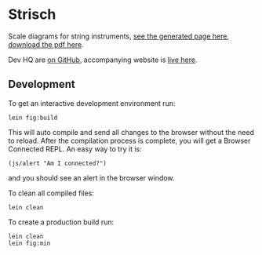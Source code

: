 # Strisch

Scale diagrams for string instruments,
[see the generated page here](https://grahack.github.io/strisch/strisch.html),
[download the pdf here](https://grahack.github.io/strisch/strisch.pdf).

Dev HQ are [on GitHub](https://github.com/Grahack/strisch),
accompanying website is [live here](https://grahack.github.io/strisch/).

## Development

To get an interactive development environment run:

    lein fig:build

This will auto compile and send all changes to the browser without the
need to reload. After the compilation process is complete, you will
get a Browser Connected REPL. An easy way to try it is:

    (js/alert "Am I connected?")

and you should see an alert in the browser window.

To clean all compiled files:

	lein clean

To create a production build run:

	lein clean
	lein fig:min
